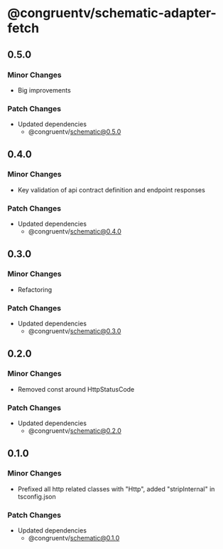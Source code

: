 # @congruentv/schematic-adapter-fetch

## 0.5.0

### Minor Changes

- Big improvements

### Patch Changes

- Updated dependencies
  - @congruentv/schematic@0.5.0

## 0.4.0

### Minor Changes

- Key validation of api contract definition and endpoint responses

### Patch Changes

- Updated dependencies
  - @congruentv/schematic@0.4.0

## 0.3.0

### Minor Changes

- Refactoring

### Patch Changes

- Updated dependencies
  - @congruentv/schematic@0.3.0

## 0.2.0

### Minor Changes

- Removed const around HttpStatusCode

### Patch Changes

- Updated dependencies
  - @congruentv/schematic@0.2.0

## 0.1.0

### Minor Changes

- Prefixed all http related classes with "Http", added "stripInternal" in tsconfig.json

### Patch Changes

- Updated dependencies
  - @congruentv/schematic@0.1.0
